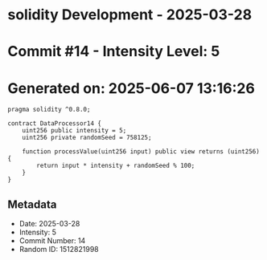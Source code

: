 ﻿# solidity Development - 2025-03-28
# Commit #14 - Intensity Level: 5
# Generated on: 2025-06-07 13:16:26
```solidity
pragma solidity ^0.8.0;

contract DataProcessor14 {
    uint256 public intensity = 5;
    uint256 private randomSeed = 758125;

    function processValue(uint256 input) public view returns (uint256) {
        return input * intensity + randomSeed % 100;
    }
}
```
## Metadata
- Date: 2025-03-28
- Intensity: 5
- Commit Number: 14
- Random ID: 1512821998
